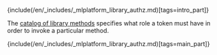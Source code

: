 {include(/en/_includes/_mlplatform_library_authz.md)[tags=intro_part]}

The [catalog of library methods](../lib-reference) specifies what role a token must have in order to invoke a particular method.

{include(/en/_includes/_mlplatform_library_authz.md)[tags=main_part]}
